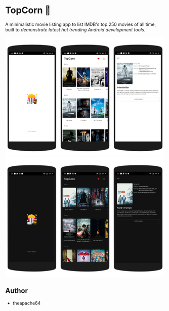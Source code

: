 # TopCorn 🍿

A minimalistic movie  listing app to list IMDB's top 250 movies of all time,
built to *demonstrate latest hot trending Android development tools*.

![light_screenshots](extras/light.png)
![dark_screenshots](extras/dark.png)



## Author

- theapache64